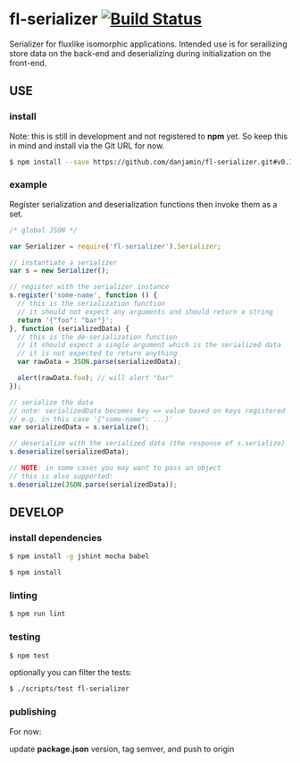 # fl-serializer [![Build Status](https://travis-ci.org/danjamin/fl-serializer.svg)](https://travis-ci.org/danjamin/fl-serializer)

Serializer for fluxlike isomorphic applications. Intended use is for serailizing
store data on the back-end and deserializing during initialization on the
front-end.

## USE

### install

Note: this is still in development and not registered to **npm** yet.
      So keep this in mind and install via the Git URL for now.

```sh
$ npm install --save https://github.com/danjamin/fl-serializer.git#v0.1.1
```

### example

Register serialization and deserialization functions then invoke them as a set.

```js
/* global JSON */

var Serializer = require('fl-serializer').Serializer;

// instantiate a serializer
var s = new Serializer();

// register with the serializer instance
s.register('some-name', function () {
  // this is the serialization function
  // it should not expect any arguments and should return a string
  return '{"foo": "bar"}';
}, function (serializedData) {
  // this is the de-serialization function
  // it should expect a single argument which is the serialized data
  // it is not expected to return anything
  var rawData = JSON.parse(serializedData);

  alert(rawData.foo); // will alert "bar"
});

// serialize the data
// note: serializedData becomes key => value based on keys registered
// e.g. in this case '{"some-name": ...}'
var serializedData = s.serialize();

// deserialize with the serialized data (the response of s.serialize)
s.deserialize(serializedData);

// NOTE: in some cases you may want to pass an object
// this is also supported:
s.deserialize(JSON.parse(serializedData));
```

## DEVELOP

### install dependencies

```sh
$ npm install -g jshint mocha babel
```

```sh
$ npm install
```

### linting

```sh
$ npm run lint
```

### testing

```sh
$ npm test
```

optionally you can filter the tests:

```sh
$ ./scripts/test fl-serializer
```

### publishing

For now:

update **package.json** version, tag semver, and push to origin
